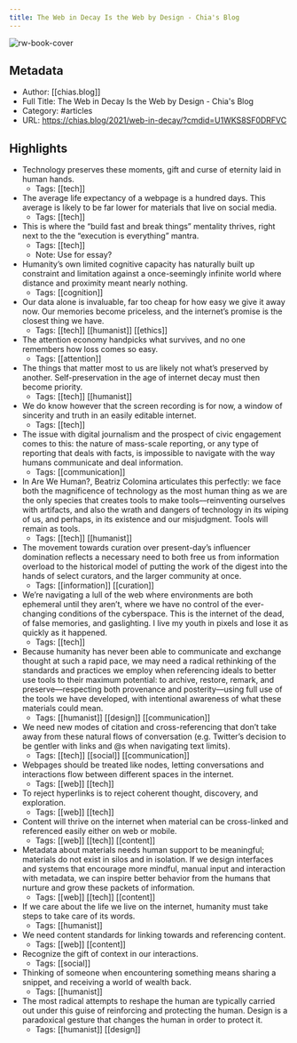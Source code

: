 ```yaml
---
title: The Web in Decay Is the Web by Design - Chia's Blog
---
```

![rw-book-cover](https://readwise-assets.s3.amazonaws.com/static/images/article4.6bc1851654a0.png)

## Metadata
- Author: [[chias.blog]]
- Full Title: The Web in Decay Is the Web by Design - Chia's Blog
- Category: #articles
- URL: https://chias.blog/2021/web-in-decay/?cmdid=U1WKS8SF0DRFVC

## Highlights
- Technology preserves these moments, gift and curse of eternity laid in human hands.
    - Tags: [[tech]] 
- The average life expectancy of a webpage is a hundred days. This average is likely to be far lower for materials that live on social media.
    - Tags: [[tech]] 
- This is where the “build fast and break things” mentality thrives, right next to the the “execution is everything” mantra.
    - Tags: [[tech]] 
    - Note: Use for essay?
- Humanity’s own limited cognitive capacity has naturally built up constraint and limitation against a once-seemingly infinite world where distance and proximity meant nearly nothing.
    - Tags: [[cognition]] 
- Our data alone is invaluable, far too cheap for how easy we give it away now. Our memories become priceless, and the internet’s promise is the closest thing we have.
    - Tags: [[tech]] [[humanist]] [[ethics]] 
- The attention economy handpicks what survives, and no one remembers how loss comes so easy.
    - Tags: [[attention]] 
- The things that matter most to us are likely not what’s preserved by another. Self-preservation in the age of internet decay must then become priority.
    - Tags: [[tech]] [[humanist]] 
- We do know however that the screen recording is for now, a window of sincerity and truth in an easily editable internet.
    - Tags: [[tech]] 
- The issue with digital journalism and the prospect of civic engagement comes to this: the nature of mass-scale reporting, or any type of reporting that deals with facts, is impossible to navigate with the way humans communicate and deal information.
    - Tags: [[communication]] 
- In Are We Human?, Beatriz Colomina articulates this perfectly: we face both the magnificence of technology as the most human thing as we are the only species that creates tools to make tools––reinventing ourselves with artifacts, and also the wrath and dangers of technology in its wiping of us, and perhaps, in its existence and our misjudgment. Tools will remain as tools.
    - Tags: [[tech]] [[humanist]] 
- The movement towards curation over present-day’s influencer domination reflects a necessary need to both free us from information overload to the historical model of putting the work of the digest into the hands of select curators, and the larger community at once.
    - Tags: [[information]] [[curation]] 
- We’re navigating a lull of the web where environments are both ephemeral until they aren’t, where we have no control of the ever-changing conditions of the cyberspace. This is the internet of the dead, of false memories, and gaslighting. I live my youth in pixels and lose it as quickly as it happened.
    - Tags: [[tech]] 
- Because humanity has never been able to communicate and exchange thought at such a rapid pace, we may need a radical rethinking of the standards and practices we employ when referencing ideals to better use tools to their maximum potential: to archive, restore, remark, and preserve––respecting both provenance and posterity––using full use of the tools we have developed, with intentional awareness of what these materials could mean.
    - Tags: [[humanist]] [[design]] [[communication]] 
- We need new modes of citation and cross-referencing that don’t take away from these natural flows of conversation (e.g. Twitter’s decision to be gentler with links and @s when navigating text limits).
    - Tags: [[tech]] [[social]] [[communication]] 
- Webpages should be treated like nodes, letting conversations and interactions flow between different spaces in the internet.
    - Tags: [[web]] [[tech]] 
- To reject hyperlinks is to reject coherent thought, discovery, and exploration.
    - Tags: [[web]] [[tech]] 
- Content will thrive on the internet when material can be cross-linked and referenced easily either on web or mobile.
    - Tags: [[web]] [[tech]] [[content]] 
- Metadata about materials needs human support to be meaningful; materials do not exist in silos and in isolation. If we design interfaces and systems that encourage more mindful, manual input and interaction with metadata, we can inspire better behavior from the humans that nurture and grow these packets of information.
    - Tags: [[web]] [[tech]] [[content]] 
- If we care about the life we live on the internet, humanity must take steps to take care of its words.
    - Tags: [[humanist]] 
- We need content standards for linking towards and referencing content.
    - Tags: [[web]] [[content]] 
- Recognize the gift of context in our interactions.
    - Tags: [[social]] 
- Thinking of someone when encountering something means sharing a snippet, and receiving a world of wealth back.
    - Tags: [[humanist]] 
- The most radical attempts to reshape the human are typically carried out under this guise of reinforcing and protecting the human. Design is a paradoxical gesture that changes the human in order to protect it.
    - Tags: [[humanist]] [[design]] 
